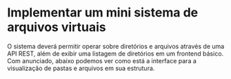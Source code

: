 # Implementar um mini sistema de arquivos virtuais

O sistema deverá permitir operar sobre diretórios e arquivos através de uma API REST, além de exibir uma listagem de diretórios em um frontend básico.
Com anunciado, abaixo podemos ver como está a interface para a visualização de pastas e arquivos em sua estrutura.
